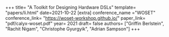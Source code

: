+++
title= "A Toolkit for Designing Hardware DSLs"
template= "papers/li.html"
date=2021-10-22
[extra]
conference_name ="WOSET"
conference_link= "https://woset-workshop.github.io/"
paper_link= "pdf/calyx-woset.pdf"
year= 2021
draft= false
authors= ["Griffin Berlstein", "Rachit Nigam", "Christophe Gyurgyik", "Adrian Sampson"]
+++
